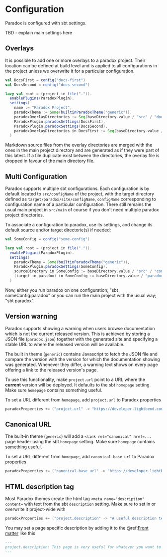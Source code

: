 # Configuration

Paradox is configured with sbt settings.

TBD - explain main settings here

## Overlays

It is possible to add one or more overlays to a paradox project. Their location can be defined at build level and is applied to all configurations in the project unless we overwrite it for a particular configuration.

```scala
val DocsFirst = config("docs-first")
val DocsSecond = config("docs-second")

lazy val root = (project in file(".")).
  enablePlugins(ParadoxPlugin).
  settings(
    name := "Paradox Project",
    paradoxTheme := Some(builtinParadoxTheme("generic")),
    paradoxOverlayDirectories := Seq(baseDirectory.value / "src" / "docs-common"),
    ParadoxPlugin.paradoxSettings(DocsFirst),
    ParadoxPlugin.paradoxSettings(DocsSecond),
    paradoxOverlayDirectories in DocsFirst := Seq(baseDirectory.value / "src" / "docs-first-common", baseDirectory.value / "src" / "docs-second-common")
  )
```

Markdown source files from the overlay directories are merged with the ones in the main project directory and are generated as if they were part of this latest.
If a file duplicate exist between the directories, the overlay file is dropped in favour of the main directory file.

## Multi Configuration

Paradox supports multiple sbt configurations. Each configuration is by default located to `src/configName` of the project,
with the target directory defined as `target/paradox/site/configName`, `configName` corresponding to configuration.name of
a particular configuration. There still remains the usual main project in `src/main` of course if you don't need multiple
paradox project directories.

To associate a configuration to paradox, use its settings, and change its default source and/or target directorie(s) if needed:

```scala
val SomeConfig = config("some-config")

lazy val root = (project in file(".")).
  enablePlugins(ParadoxPlugin).
  settings(
    paradoxTheme = Some(builtinParadoxTheme("generic")),
    ParadoxPlugin.paradoxSettings(SomeConfig),
    sourceDirectory in SomeConfig := baseDirectory.value / "src" / "configuration-source-directory",
    (target in paradox) in SomeConfig := baseDirectory.value / "paradox" / "site" / "configuration-target-directory"
  )
```

Now, either you run paradox on one configuration; "sbt someConfig:paradox" or you can run the main project with the usual way; "sbt paradox".

## Version warning

Paradox supports showing a warning when users browse documentation which is not the current released version. This is achieved by storing a JSON file (`paradox.json`) together with the generated site and specifying a stable URL to where the released version will be available.

The built in theme (`generic`) contains Javascript to fetch the JSON file and compare the version with the version for which the documentation showing was generated. Whenever they differ, a warning text shows on every page offering a link to the released version's page.

To use this functionality, make `project.url` point to a URL where the **current** version will be deployed. It defaults to the sbt `homepage` setting. Make sure `homepage` contains something useful.

To set a URL different from `homepage`, add `project.url` to Paradox properties

```scala
paradoxProperties += ("project.url" -> "https://developer.lightbend.com/docs/paradox/current/")
```

## Canonical URL

The built-in theme (`generic`) will add a `<link rel="canonical" href=...` page header using the sbt `homepage` setting. Make sure `homepage` contains something useful.

To set a URL different from `homepage`, add `canonical.base_url` to Paradox properties

```scala
paradoxProperties += ("canonical.base_url" -> "https://developer.lightbend.com/docs/paradox/current/")
```

## HTML description tag

Most Paradox themes create the html tag `<meta name="description" content=` with text from the sbt `description` setting. Make sure to set in or overwrite it project-wide with

```scala
paradoxProperties += ("project.description" -> "A useful description text for search engines to contemplate")
```

You may set a page specific description by adding it to the @ref:[Front matter](variable-substitution.md) like this

```markdown
---
project.description: This page is very useful for whatever you want to know.
---
```
